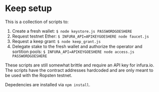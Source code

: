 # Keep setup

This is a collection of scripts to:

1. Create a fresh wallet: `$ node keystore.js PASSWORDGOESHERE`
2. Request testnet Ether: `$ INFURA_API=APIKEYGOESHERE node faucet.js`
3. Request a keep grant: `$ node keep_grant.js`
4. Delegate stake to the fresh wallet and authorize the operator and sortition pools: `$ INFURA_API=APIKEYGOESHERE node access.js PASSWORDGOESHERE`

These scripts are still somewhat brittle and require an API key for infura.io.
The scripts have the contract addresses hardcoded and are only meant to be used
with the Ropsten testnet.

Depedencies are installed via `npm install`.
